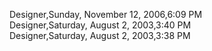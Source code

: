 ﻿Designer,Sunday, November 12, 2006,6:09 PM  Designer,Saturday, August 2, 2003,3:40 PM  Designer,Saturday, August 2, 2003,3:38 PM